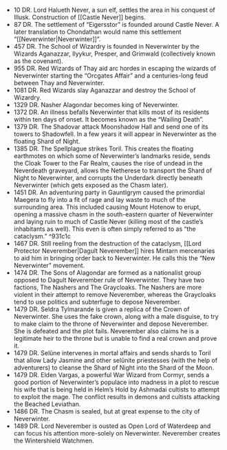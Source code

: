 * 10 DR. Lord Halueth Never, a sun elf, settles the area in his conquest of Illusk. Construction of [[Castle Never]] begins. 
* 87 DR. The settlement of “Eigersstor” is founded around Castle Never. A later translation to Chondathan would name this settlement “[[Neverwinter|Neverwinter]]”. 
* 457 DR. The School of Wizardry is founded in Neverwinter by the Wizards Aganazzar, Ilyykur, Presper, and Grimwald (collectively known as the covenant). 
* 955 DR. Red Wizards of Thay aid arc hordes in escaping the wizards of Neverwinter starting the “Orcgates Affair” and a centuries-long feud between Thay and Neverwinter. 
* 1081 DR. Red Wizards slay Aganazzar and destroy the School of Wizardry. 
* 1329 DR. Nasher Alagondar becomes king of Neverwinter. 
* 1372 DR. An illness befalls Neverwinter that kills most of its residents within ten days of onset. It becomes known as the “Wailing Death”. 
* 1379 DR. The Shadovar attack Moonshadow Hall and send one of its towers to Shadowfell. In a few years it will appear in Neverwinter as the floating Shard of Night. 
* 1385 DR. The Spellplague strikes Toril. This creates the floating earthmotes on which some of Neverwinter’s landmarks reside, sends the Cloak Tower to the Far Realm, causes the rise of undead in the Neverdeath graveyard, allows the Netherese to transport the Shard of Night to Neverwinter, and corrupts the Underdark directly beneath Neverwinter (which gets exposed as the Chasm later). 
* 1451 DR. An adventuring party in Gauntlgrym caused the primordial Maegera to fly into a fit of rage and lay waste to much of the surrounding area. This included causing Mount Hotenow to erupt, opening a massive chasm in the south-eastern quarter of Neverwinter and laying ruin to much of Castle Never (killing most of the castle’s inhabitants as well). This even is often simply referred to as “the cataclysm.” ^931c1c
* 1467 DR. Still reeling from the destruction of the cataclysm, [[Lord Protector Neverember|Dagult Neverember]] hires Mintarn mercenaries to aid him in bringing order back to Neverwinter. He calls this the “New Neverwinter” movement. 
* 1474 DR. The Sons of Alagondar are formed as a nationalist group opposed to Dagult Neverember rule of Neverwinter. They have two factions, The Nashers and The Graycloaks. The Nashers are more violent in their attempt to remove Neverember, whereas the Graycloaks tend to use politics and subterfuge to depose Neverember. 
* 1479 DR. Seldra Tylmarande is given a replica of the Crown of Neverwinter. She uses the fake crown, along with a male disguise, to try to make claim to the throne of Neverwinter and depose Neverember. She is defeated and the plot fails. Neverember also claims he is a legitimate heir to the throne but is unable to find a real crown and prove it. 
* 1479 DR. Selûne intervenes in mortal affairs and sends shards to Toril that allow Lady Jasmine and other selûnite priestesses (with the help of adventurers) to cleanse the Shard of Night into the Shard of the Moon.
* 1479 DR. Elden Vargas, a powerful War Wizard from Cormyr, sends a good portion of Neverwinter’s populace into madness in a plot to rescue his wife that is being held in Helm’s Hold by Ashmadai cultists to attempt to exploit the mage. The conflict results in demons and cultists attacking the Beached Leviathan. 
* 1486 DR. The Chasm is sealed, but at great expense to the city of Neverwinter. 
* 1489 DR. Lord Neverember is ousted as Open Lord of Waterdeep and can focus his attention more-solely on Neverwinter. Neverember creates the Wintershield Watchmen.